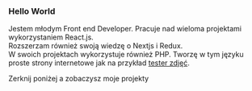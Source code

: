 ### Hello World
Jestem młodym Front end Developer. Pracuje nad wieloma projektami wykorzystaniem React.js. <br> 
Rozszerzam również swoją wiedzę o Nextjs i Redux. <br>
W swoich projektach wykorzystuje również PHP. Tworzę w tym języku proste strony internetowe jak na przykład <a href="https://tester.radaway.pl/">tester zdjęć</a>. 

Zerknij poniżej a zobaczysz moje projekty
